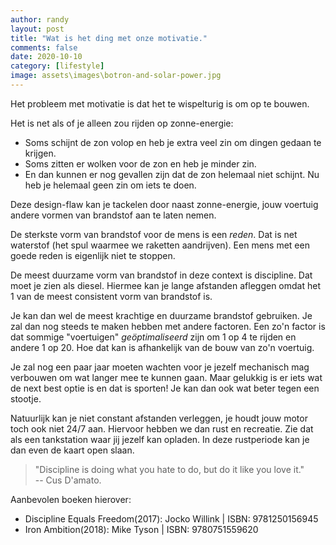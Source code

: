 ```yaml
---
author: randy
layout: post
title: "Wat is het ding met onze motivatie."
comments: false
date: 2020-10-10
category: [lifestyle]
image: assets\images\botron-and-solar-power.jpg
---
```


Het probleem met motivatie is dat het te wispelturig is om op te bouwen.

Het is net als of je alleen zou rijden op zonne-energie:
- Soms schijnt de zon volop en heb je extra veel zin om dingen gedaan te krijgen. 
- Soms zitten er wolken voor de zon en heb je minder zin.
- En dan kunnen er nog gevallen zijn dat de zon helemaal niet schijnt. Nu heb je helemaal geen zin om iets te doen.

Deze design-flaw kan je tackelen door naast zonne-energie, jouw voertuig andere vormen van brandstof aan te laten nemen.

De sterkste vorm van brandstof voor de mens is een *reden*. Dat is net waterstof (het spul waarmee we raketten aandrijven). Een mens met een goede reden is eigenlijk niet te stoppen.

De meest duurzame vorm van brandstof in deze context is discipline. Dat moet je zien als diesel. Hiermee kan je lange afstanden afleggen omdat het 1 van de meest consistent vorm van brandstof is.

Je kan dan wel de meest krachtige en duurzame brandstof gebruiken. Je zal dan nog steeds te maken hebben met andere factoren. Een zo'n factor is dat sommige "voertuigen" _geöptimaliseerd_ zijn om 1 op 4 te rijden en andere 1 op 20. Hoe dat kan is afhankelijk van de bouw van zo'n voertuig. 

Je zal nog een paar jaar moeten wachten voor je jezelf mechanisch mag verbouwen om wat langer mee te kunnen gaan. Maar gelukkig is er iets wat de next best optie is en dat is sporten! Je kan dan ook wat beter tegen een stootje.

Natuurlijk kan je niet constant afstanden verleggen, je houdt jouw motor toch ook niet 24/7 aan. Hiervoor hebben we dan rust en recreatie. Zie dat als een tankstation waar jij jezelf kan opladen. In deze rustperiode kan je dan even de kaart open slaan.

> "Discipline is doing what you hate to do, but do it like you love it."
<br>-- Cus D'amato.

Aanbevolen boeken hierover:
- Discipline Equals Freedom(2017): Jocko Willink | ISBN: 9781250156945
- Iron Ambition(2018): Mike Tyson | ISBN: 9780751559620